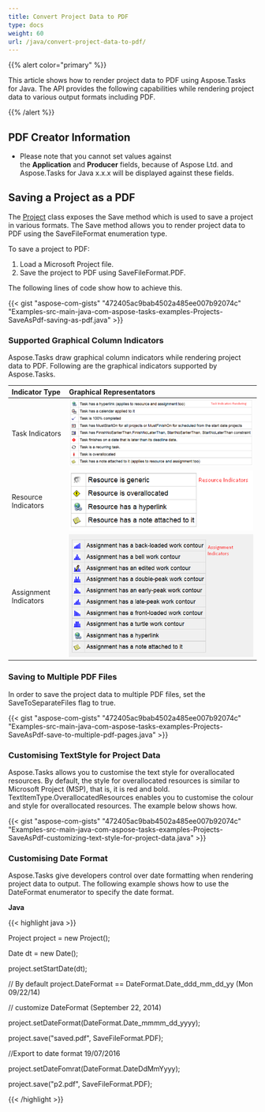 ```yaml
---
title: Convert Project Data to PDF
type: docs
weight: 60
url: /java/convert-project-data-to-pdf/
---
```


{{% alert color="primary" %}} 

This article shows how to render project data to PDF using Aspose.Tasks for Java. The API provides the following capabilities while rendering project data to various output formats including PDF.

{{% /alert %}} 
## **PDF Creator Information**
- Please note that you cannot set values against the **Application** and **Producer** fields, because of Aspose Ltd. and Aspose.Tasks for Java x.x.x will be displayed against these fields.
## **Saving a Project as a PDF**
The [Project](http://www.aspose.com/api/java/tasks/com.aspose.tasks/classes/Project) class exposes the Save method which is used to save a project in various formats. The Save method allows you to render project data to PDF using the SaveFileFormat enumeration type.

To save a project to PDF:

1. Load a Microsoft Project file.
1. Save the project to PDF using SaveFileFormat.PDF.

The following lines of code show how to achieve this.

{{< gist "aspose-com-gists" "472405ac9bab4502a485ee007b92074c" "Examples-src-main-java-com-aspose-tasks-examples-Projects-SaveAsPdf-saving-as-pdf.java" >}}


### **Supported Graphical Column Indicators**
Aspose.Tasks draw graphical column indicators while rendering project data to PDF. Following are the graphical indicators supported by Aspose.Tasks.

|**Indicator Type**|**Graphical Representators**|
| :- | :- |
|Task Indicators|![todo:image_alt_text](convert-project-data-to-pdf_1.png)|
|Resource Indicators|![todo:image_alt_text](convert-project-data-to-pdf_2.png)|
|Assignment Indicators|![todo:image_alt_text](convert-project-data-to-pdf_3.png)|

### **Saving to Multiple PDF Files**
In order to save the project data to multiple PDF files, set the SaveToSeparateFiles flag to true.

{{< gist "aspose-com-gists" "472405ac9bab4502a485ee007b92074c" "Examples-src-main-java-com-aspose-tasks-examples-Projects-SaveAsPdf-save-to-multiple-pdf-pages.java" >}}


### **Customising TextStyle for Project Data**
Aspose.Tasks allows you to customise the text style for overallocated resources. By default, the style for overallocated resources is similar to Microsoft Project (MSP), that is, it is red and bold. TextItemType.OverallocatedResources enables you to customise the colour and style for overallocated resources. The example below shows how.

{{< gist "aspose-com-gists" "472405ac9bab4502a485ee007b92074c" "Examples-src-main-java-com-aspose-tasks-examples-Projects-SaveAsPdf-customizing-text-style-for-project-data.java" >}}


### **Customising Date Format**
Aspose.Tasks give developers control over date formatting when rendering project data to output. The following example shows how to use the DateFormat enumerator to specify the date format.

**Java**

{{< highlight java >}}

 Project project = new Project();

Date dt = new Date();

project.setStartDate(dt);

// By default project.DateFormat == DateFormat.Date_ddd_mm_dd_yy (Mon 09/22/14)

// customize DateFormat (September 22, 2014)

project.setDateFormat(DateFormat.Date_mmmm_dd_yyyy);

project.save("saved.pdf", SaveFileFormat.PDF);

//Export to date format 19/07/2016

project.setDateFomrat(DateFormat.DateDdMmYyyy);

project.save("p2.pdf", SaveFileFormat.PDF);

{{< /highlight >}}

